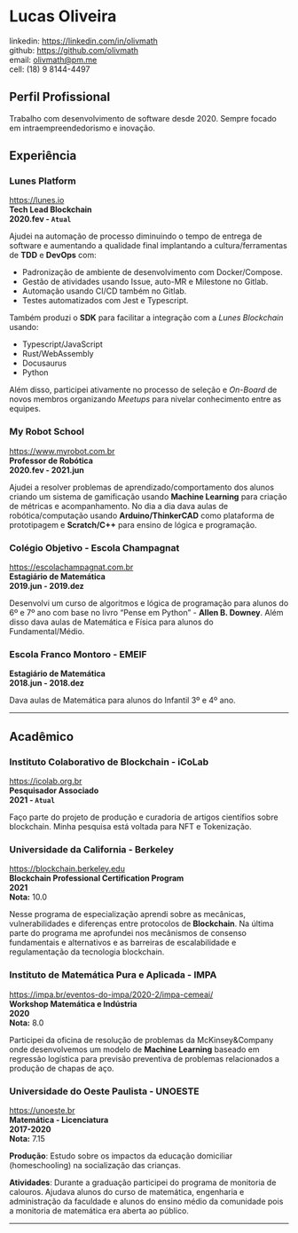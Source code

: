 # Lucas Oliveira

linkedin: https://linkedin.com/in/olivmath<br>
github: https://github.com/olivmath<br>
email: olivmath@pm.me<br>
cell: (18) 9 8144-4497

## Perfil Profissional

Trabalho com desenvolvimento de software desde 2020. Sempre focado em intraempreendedorismo e inovação.

## Experiência

### Lunes Platform

https://lunes.io<br>
**Tech Lead Blockchain**<br>
**2020.fev - `Atual`**

Ajudei na automação de processo diminuindo o tempo de entrega de software e aumentando a qualidade final implantando a cultura/ferramentas de **TDD** e **DevOps** com:

- Padronização de ambiente de desenvolvimento com Docker/Compose.
- Gestão de atividades usando Issue, auto-MR e Milestone no Gitlab.
- Automação usando CI/CD também no Gitlab.
- Testes automatizados com Jest e Typescript.

Também produzi o **SDK** para facilitar a integração com a _Lunes Blockchain_ usando:

- Typescript/JavaScript
- Rust/WebAssembly
- Docusaurus
- Python

Além disso, participei ativamente no processo de seleção e _On-Board_ de novos membros organizando _Meetups_ para nivelar conhecimento entre as equipes.

### My Robot School

https://www.myrobot.com.br<br>
**Professor de Robótica**<br>
**2020.fev - 2021.jun**

Ajudei a resolver problemas de aprendizado/comportamento dos alunos criando um sistema de gamificação usando **Machine Learning** para criação de métricas e acompanhamento.
No dia a dia dava aulas de robótica/computação usando **Arduino/ThinkerCAD** como plataforma de prototipagem e **Scratch/C++** para ensino de lógica e programação.

### Colégio Objetivo - Escola Champagnat

https://escolachampagnat.com.br<br>
**Estagiário de Matemática**<br>
**2019.jun - 2019.dez**

Desenvolvi um curso de algoritmos e lógica de programação para alunos do 6º e 7º ano com base no livro “Pense em Python” - **Allen B. Downey**.
Além disso dava aulas de Matemática e Física para alunos do Fundamental/Médio.<br>

### Escola Franco Montoro - EMEIF

**Estagiário de Matemática**<br>
**2018.jun - 2018.dez**

Dava aulas de Matemática para alunos do Infantil 3º e 4º ano.

---

## Acadêmico

### Instituto Colaborativo de Blockchain - iCoLab

https://icolab.org.br<br>
**Pesquisador Associado**<br>
**2021 - `Atual`**<br>

Faço parte do projeto de produção e curadoria de artigos científios sobre blockchain. Minha pesquisa está voltada para NFT e Tokenização.

### Universidade da California - Berkeley

https://blockchain.berkeley.edu<br>
**Blockchain Professional Certification Program**<br>
**2021**<br>
**Nota:** 10.0

Nesse programa de especialização aprendi sobre as mecânicas, vulnerabilidades e diferenças entre protocolos de **Blockchain**. Na última parte do programa me aprofundei nos mecânismos de consenso fundamentais e alternativos e as barreiras de escalabilidade e regulamentação da tecnologia blockchain.

### Instituto de Matemática Pura e Aplicada - IMPA

https://impa.br/eventos-do-impa/2020-2/impa-cemeai/<br>
**Workshop Matemática e Indústria**<br>
**2020**<br>
**Nota:** 8.0

Participei da oficina de resolução de problemas da McKinsey&Company onde desenvolvemos um modelo de **Machine Learning** baseado em regressão logística para previsão preventiva de problemas relacionados a produção de chapas de aço.

### Universidade do Oeste Paulista - UNOESTE

https://unoeste.br<br>
**Matemática - Licenciatura**<br>
**2017-2020**<br>
**Nota:** 7.15

**Produção**: Estudo sobre os impactos da educação domiciliar (homeschooling) na socialização das crianças.

**Atividades**: Durante a graduação participei do programa de monitoria de calouros.
Ajudava alunos do curso de matemática, engenharia e administração da faculdade e alunos do ensino médio da comunidade pois a monitoria de matemática era aberta ao público.

---
